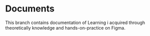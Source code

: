 # Documents
This branch contains documentation of Learning i acquired through theoretically knowledge and hands-on-practice on Figma.
